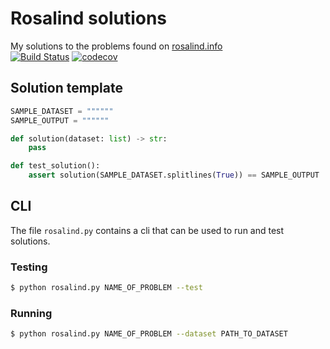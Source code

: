 # Rosalind solutions
My solutions to the problems found on [rosalind.info](http://rosalind.info/problems/locations/)  
[![Build Status](https://travis-ci.com/Wytamma/Rosalind.svg?branch=master)](https://travis-ci.com/Wytamma/Rosalind)
[![codecov](https://codecov.io/gh/Wytamma/Rosalind/branch/master/graph/badge.svg)](https://codecov.io/gh/Wytamma/Rosalind)

## Solution template

```python
SAMPLE_DATASET = """"""
SAMPLE_OUTPUT = """"""

def solution(dataset: list) -> str:
    pass

def test_solution():
    assert solution(SAMPLE_DATASET.splitlines(True)) == SAMPLE_OUTPUT
```

## CLI 

The file `rosalind.py` contains a cli that can be used to run and test solutions. 

### Testing
```bash
$ python rosalind.py NAME_OF_PROBLEM --test
```
### Running
```bash
$ python rosalind.py NAME_OF_PROBLEM --dataset PATH_TO_DATASET
```

